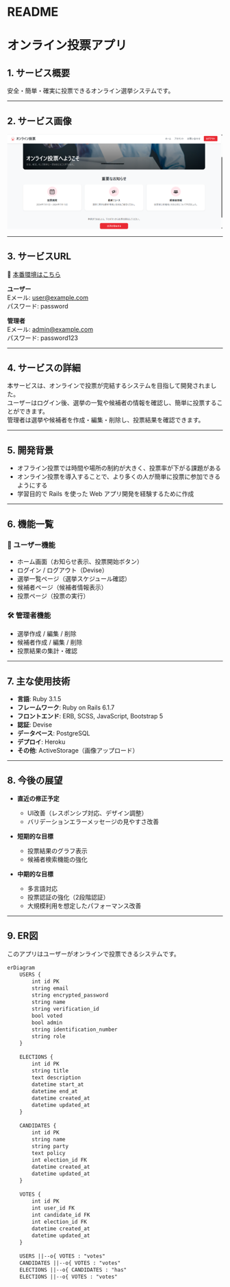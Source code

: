 # README

# オンライン投票アプリ

## 1. サービス概要
安全・簡単・確実に投票できるオンライン選挙システムです。  

---

## 2. サービス画像
![サービス画像](app/assets/images/online_voting.png)

---

## 3. サービスURL
🔗 [本番環境はこちら](https://online-voting-app-kaito-new-07e23065ff59.herokuapp.com)

**ユーザー**  
Eメール: user@example.com  
パスワード: password

**管理者**  
Eメール: admin@example.com  
パスワード: password123

---

## 4. サービスの詳細
本サービスは、オンラインで投票が完結するシステムを目指して開発されました。  
ユーザーはログイン後、選挙の一覧や候補者の情報を確認し、簡単に投票することができます。  
管理者は選挙や候補者を作成・編集・削除し、投票結果を確認できます。

---

## 5. 開発背景
- オフライン投票では時間や場所の制約が大きく、投票率が下がる課題がある
- オンライン投票を導入することで、より多くの人が簡単に投票に参加できるようにする
- 学習目的で Rails を使った Web アプリ開発を経験するために作成

---

## 6. 機能一覧

### 👤 ユーザー機能
- ホーム画面（お知らせ表示、投票開始ボタン）
- ログイン / ログアウト（Devise）
- 選挙一覧ページ（選挙スケジュール確認）
- 候補者ページ（候補者情報表示）
- 投票ページ（投票の実行）

### 🛠 管理者機能
- 選挙作成 / 編集 / 削除
- 候補者作成 / 編集 / 削除
- 投票結果の集計・確認

---

## 7. 主な使用技術
- **言語**: Ruby 3.1.5
- **フレームワーク**: Ruby on Rails 6.1.7
- **フロントエンド**: ERB, SCSS, JavaScript, Bootstrap 5
- **認証**: Devise
- **データベース**: PostgreSQL
- **デプロイ**: Heroku
- **その他**: ActiveStorage（画像アップロード）

---

## 8. 今後の展望
- **直近の修正予定**
  - UI改善（レスポンシブ対応、デザイン調整）
  - バリデーションエラーメッセージの見やすさ改善

- **短期的な目標**
  - 投票結果のグラフ表示
  - 候補者検索機能の強化

- **中期的な目標**
  - 多言語対応
  - 投票認証の強化（2段階認証）
  - 大規模利用を想定したパフォーマンス改善

---

## 9. ER図
このアプリはユーザーがオンラインで投票できるシステムです。

```mermaid
erDiagram
    USERS {
        int id PK
        string email
        string encrypted_password
        string name
        string verification_id
        bool voted
        bool admin
        string identification_number
        string role
    }

    ELECTIONS {
        int id PK
        string title
        text description
        datetime start_at
        datetime end_at
        datetime created_at
        datetime updated_at
    }

    CANDIDATES {
        int id PK
        string name
        string party
        text policy
        int election_id FK
        datetime created_at
        datetime updated_at
    }

    VOTES {
        int id PK
        int user_id FK
        int candidate_id FK
        int election_id FK
        datetime created_at
        datetime updated_at
    }

    USERS ||--o{ VOTES : "votes"
    CANDIDATES ||--o{ VOTES : "votes"
    ELECTIONS ||--o{ CANDIDATES : "has"
    ELECTIONS ||--o{ VOTES : "votes"
